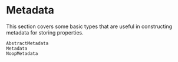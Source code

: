# Metadata

This section covers some basic types that are useful in constructing metadata for storing properties.

```@docs
AbstractMetadata
Metadata
NoopMetadata
```

